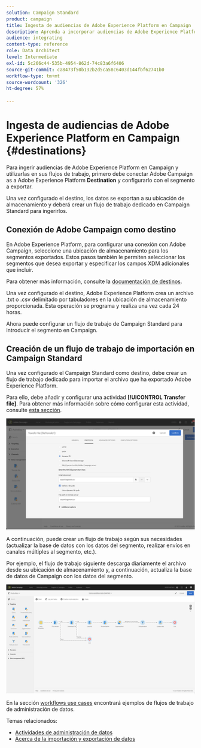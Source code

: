 ```yaml
---
solution: Campaign Standard
product: campaign
title: Ingesta de audiencias de Adobe Experience Platform en Campaign
description: Aprenda a incorporar audiencias de Adobe Experience Platform en Campaign Standard.
audience: integrating
content-type: reference
role: Data Architect
level: Intermediate
exl-id: 5c266c44-535b-4954-862d-74c83a6f6406
source-git-commit: ca8473f50b132b2d5ca58c6403d144fbf62741b0
workflow-type: tm+mt
source-wordcount: '326'
ht-degree: 57%

---
```


# Ingesta de audiencias de Adobe Experience Platform en Campaign {#destinations}

Para ingerir audiencias de Adobe Experience Platform en Campaign y utilizarlas en sus flujos de trabajo, primero debe conectar Adobe Campaign as a Adobe Experience Platform **Destination** y configurarlo con el segmento a exportar.

Una vez configurado el destino, los datos se exportan a su ubicación de almacenamiento y deberá crear un flujo de trabajo dedicado en Campaign Standard para ingerirlos.

## Conexión de Adobe Campaign como destino

En Adobe Experience Platform, para configurar una conexión con Adobe Campaign, seleccione una ubicación de almacenamiento para los segmentos exportados. Estos pasos también le permiten seleccionar los segmentos que desea exportar y especificar los campos XDM adicionales que incluir.

Para obtener más información, consulte la [documentación de destinos](https://experienceleague.adobe.com/docs/experience-platform/destinations/catalog/email-marketing/adobe-campaign.html?lang=es#catalog).

Una vez configurado el destino, Adobe Experience Platform crea un archivo .txt o .csv delimitado por tabuladores en la ubicación de almacenamiento proporcionada. Esta operación se programa y realiza una vez cada 24 horas.

Ahora puede configurar un flujo de trabajo de Campaign Standard para introducir el segmento en Campaign.

## Creación de un flujo de trabajo de importación en Campaign Standard

Una vez configurado el Campaign Standard como destino, debe crear un flujo de trabajo dedicado para importar el archivo que ha exportado Adobe Experience Platform.

Para ello, debe añadir y configurar una actividad **[!UICONTROL Transfer file]**. Para obtener más información sobre cómo configurar esta actividad, consulte [esta sección](../../automating/using/transfer-file.md).

![](assets/rtcdp-transfer-file.png)

A continuación, puede crear un flujo de trabajo según sus necesidades (actualizar la base de datos con los datos del segmento, realizar envíos en canales múltiples al segmento, etc.).

Por ejemplo, el flujo de trabajo siguiente descarga diariamente el archivo desde su ubicación de almacenamiento y, a continuación, actualiza la base de datos de Campaign con los datos del segmento.

![](assets/rtcdp-workflow.png)

En la sección [workflows use cases](../../automating/using/about-workflow-use-cases.md#management) encontrará ejemplos de flujos de trabajo de administración de datos.

Temas relacionados:

* [Actividades de administración de datos](../../automating/using/about-data-management-activities.md)
* [Acerca de la importación y exportación de datos](../../automating/using/about-data-import-and-export.md)
